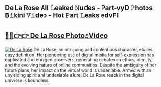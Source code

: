 ## De La Rose All 𝙻eaked 𝙽u𝚍es - Part-vyD 𝙿hotos B𝚒kini 𝚅𝚒deo - Hot 𝙿art 𝙻eaks edvF1

# <h2><a href="http://ld2x7kz.urlbe.top/?page=De+La+Rose">🔗🔗👉👉 De La Rose P𝚑oto𝚜Vid𝚎o</a></h2>

[![De La Rose](https://i.imgur.com/eBuTRDB.gif)](http://ld2x7kz.urlbe.top/?page=De+La+Rose)
De La Rose, an intriguing and contentious character, eludes easy definition. Her pioneering use of digital media for self-expression has captivated and enraged observers, generating debates on ethics, identity, and the evolving nature of online communities. Despite the ambiguity of her future plans, her impact on the virtual world is undeniable. Armed with an unyielding spirit and undeniable allure, De La Rose reach in the digital universe is boundless.
